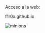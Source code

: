 Acceso a la web:

<a href="https://f1r0x.github.io/" style="text-decoration:none">f1r0x.github.io</a>  


![minions](https://user-images.githubusercontent.com/103068924/186532294-6f1b0f1f-2d0b-42e2-a7f9-48b20b9f6c9a.gif)

